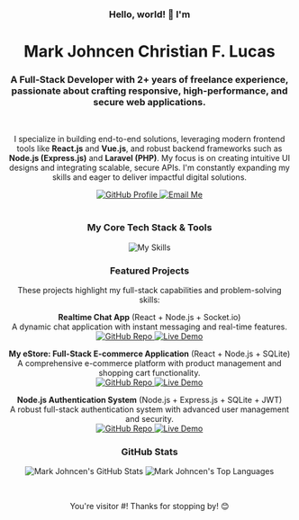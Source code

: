 <div align="center">
<h3>Hello, world! 👋 I'm</h3>
<h1>Mark Johncen Christian F. Lucas</h1>
<h3>A Full-Stack Developer with 2+ years of freelance experience, passionate about crafting responsive, high-performance, and secure web applications.</h3>
</div>

<br>

<p align="center">
I specialize in building end-to-end solutions, leveraging modern frontend tools like <strong>React.js</strong> and <strong>Vue.js</strong>, and robust backend frameworks such as <strong>Node.js (Express.js)</strong> and <strong>Laravel (PHP)</strong>. My focus is on creating intuitive UI designs and integrating scalable, secure APIs. I'm constantly expanding my skills and eager to deliver impactful digital solutions.
</p>

<div align="center">
<a href="https://github.com/aglucazgeorgeann-ship-it" target="_blank">
<img src="https://www.google.com/search?q=https://img.shields.io/badge/GitHub%2520Profile-100000%3Fstyle%3Dfor-the-badge%26logo%3Dgithub%26logoColor%3Dwhite" alt="GitHub Profile" />
</a>
<!-- You can add your LinkedIn, personal portfolio, or other professional links here. -->
<a href="mailto:aglucazgeorgeann@gmail.com">
<img src="https://www.google.com/search?q=https://img.shields.io/badge/Email-D14836%3Fstyle%3Dfor-the-badge%26logo%3Dgmail%26logoColor%3Dwhite" alt="Email Me" />
</a>
</div>

<br>

<h3 align="center">My Core Tech Stack & Tools</h3>
<p align="center">
<img src="https://www.google.com/search?q=https://skillicons.dev/icons%3Fi%3Dhtml,css,js,react,vue,tailwind,nodejs,express,laravel,php,sqlite,git,github,postman,vscode,npm,render,netlify" alt="My Skills" />
</p>

<h3 align="center">Featured Projects</h3>
<p align="center">
These projects highlight my full-stack capabilities and problem-solving skills:
</p>

<!-- Project 1: Realtime Chat App -->

<p align="center">
<strong>Realtime Chat App</strong> (React + Node.js + Socket.io)
<br>A dynamic chat application with instant messaging and real-time features.
<br>
<a href="https://github.com/aglucazgeorgeann-ship-it/realtime-chat-app/tree/main" target="_blank">
<img src="https://www.google.com/search?q=https://img.shields.io/badge/GitHub%2520Repo-222222%3Fstyle%3Dfor-the-badge%26logo%3Dgithub%26logoColor%3Dwhite" alt="GitHub Repo" />
</a>
<!-- IMPORTANT: Replace with an actual GIF/screenshot link or a working Live Demo link if available -->
<a href="[PLACEHOLDER_CHAT_APP_LIVE_DEMO_OR_SCREENSHOT_LINK]" target="_blank">
<img src="https://www.google.com/search?q=https://img.shields.io/badge/Live%2520Demo/Screenshot-007ACC%3Fstyle%3Dfor-the-badge%26logo%3D%26logoColor%3Dwhite" alt="Live Demo" />
</a>
</p>

<!-- Project 2: My eStore (E-commerce) -->

<p align="center">
<strong>My eStore: Full-Stack E-commerce Application</strong> (React + Node.js + SQLite)
<br>A comprehensive e-commerce platform with product management and shopping cart functionality.
<br>
<a href="https://github.com/aglucazgeorgeann-ship-it/ecommerce-app-react-nodejs" target="_blank">
<img src="https://www.google.com/search?q=https://img.shields.io/badge/GitHub%2520Repo-222222%3Fstyle%3Dfor-the-badge%26logo%3Dgithub%26logoColor%3Dwhite" alt="GitHub Repo" />
</a>
<!-- IMPORTANT: Replace with an actual working Live Demo link if available -->
<a href="https://ecommerce645.netlify.app/" target="_blank">
<img src="https://www.google.com/search?q=https://img.shields.io/badge/Live%2520Demo-007ACC%3Fstyle%3Dfor-the-badge%26logo%3D%26logoColor%3Dwhite" alt="Live Demo" />
</a>
</p>

<!-- Project 3: Node.js Authentication System -->

<p align="center">
<strong>Node.js Authentication System</strong> (Node.js + Express.js + SQLite + JWT)
<br>A robust full-stack authentication system with advanced user management and security.
<br>
<a href="https://github.com/aglucazgeorgeann-ship-it/nodejs-auth-system/tree/main" target="_blank">
<img src="https://www.google.com/search?q=https://img.shields.io/badge/GitHub%2520Repo-222222%3Fstyle%3Dfor-the-badge%26logo%3Dgithub%26logoColor%3Dwhite" alt="GitHub Repo" />
</a>
<a href="https://auth-system-zfxi.onrender.com/" target="_blank">
<img src="https://www.google.com/search?q=https://img.shields.io/badge/Live%2520Demo-007ACC%3Fstyle%3Dfor-the-badge%26logo%3D%26logoColor%3Dwhite" alt="Live Demo" />
</a>
</p>

<!-- You can add more projects here following the same format -->

<h3 align="center">GitHub Stats</h3>
<p align="center">
<!-- Ensure 'aglucazgeorgeann-ship-it' is your correct GitHub username -->
<img src="https://www.google.com/search?q=https://github-readme-stats.vercel.app/api%3Fusername%3Daglucazgeorgeann-ship-it%26show_icons%3Dtrue%26theme%3Dradical%26hide_border%3Dtrue%26count_private%3Dtrue" alt="Mark Johncen's GitHub Stats" />
<img src="https://www.google.com/search?q=https://github-readme-stats.vercel.app/api/top-langs/%3Fusername%3Daglucazgeorgeann-ship-it%26layout%3Dcompact%26theme%3Dradical%26hide_border%3Dtrue" alt="Mark Johncen's Top Languages" />
</p>

<br>

<p align="center">
You're visitor #! Thanks for stopping by! 😊
</p>
